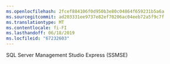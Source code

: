 ```yaml
---
ms.openlocfilehash: 2fcef884106f0d950b3e80c04864f659231b5a6a
ms.sourcegitcommit: ad203331ee9737e82ef70206ac04eeb72a5f9c7f
ms.translationtype: MT
ms.contentlocale: fi-FI
ms.lasthandoff: 06/18/2019
ms.locfileid: "67232603"
---
```

SQL Server Management Studio Express (SSMSE)